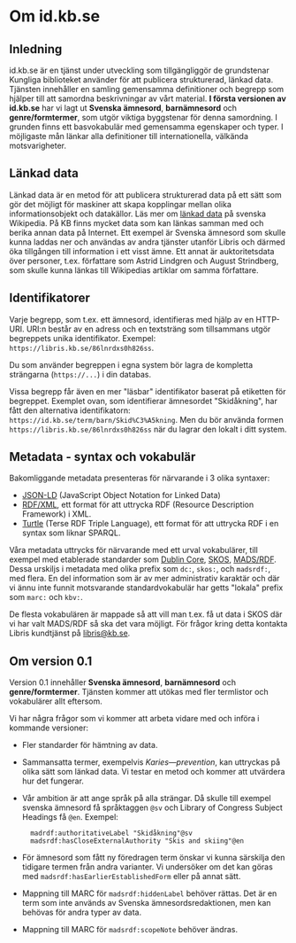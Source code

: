 # Om id.kb.se

## Inledning

id.kb.se är en tjänst under utveckling som tillgängliggör de grundstenar
Kungliga biblioteket använder för att publicera strukturerad, länkad data.
Tjänsten innehåller en samling gemensamma definitioner och begrepp som hjälper
till att samordna beskrivningar av vårt material. **I första versionen av
id.kb.se** har vi lagt ut **Svenska ämnesord**, **barnämnesord** och
**genre/formtermer**, som utgör viktiga byggstenar för denna samordning. I
grunden finns ett basvokabulär med gemensamma egenskaper och typer. I
möjligaste mån länkar alla definitioner till internationella, välkända
motsvarigheter.

## Länkad data

Länkad data är en metod för att publicera strukturerad data på ett sätt som gör
det möjligt för maskiner att skapa kopplingar mellan olika informationsobjekt
och datakällor. Läs mer om
[länkad data](https://sv.wikipedia.org/wiki/L%25C3%25A4nkad_data)
på svenska Wikipedia. På KB finns mycket data som kan länkas samman med och
berika annan data på Internet. Ett exempel är Svenska ämnesord som skulle kunna
laddas ner och användas av andra tjänster utanför Libris och därmed öka
tillgången till information i ett visst ämne. Ett annat är auktoritetsdata
över personer, t.ex. författare som Astrid Lindgren och August Strindberg, som
skulle kunna länkas till Wikipedias artiklar om samma författare.

## Identifikatorer

Varje begrepp, som t.ex. ett ämnesord, identifieras med hjälp av en HTTP-URI.
URI:n består av en adress och en textsträng som tillsammans utgör begreppets
unika identifikator. Exempel: `https://libris.kb.se/86lnrdxs0h826ss`.

Du som använder begreppen i egna system bör lagra de kompletta strängarna
(`https://...`) i din databas.

Vissa begrepp får även en mer "läsbar" identifikator baserat på etiketten för
begreppet. Exemplet ovan, som identifierar ämnesordet "Skidåkning", har fått
den alternativa identifikatorn: `https://id.kb.se/term/barn/Skid%C3%A5kning`. Men
du bör använda formen `https://libris.kb.se/86lnrdxs0h826ss` när du lagrar den
lokalt i ditt system.

## Metadata - syntax och vokabulär

Bakomliggande metadata presenteras för närvarande i 3 olika syntaxer:

* [JSON-LD](http://json-ld.org/) (JavaScript Object Notation for Linked Data)
* [RDF/XML](https://www.w3.org/TR/rdf-syntax-grammar/),
  ett format för att uttrycka RDF (Resource Description Framework) i XML.
* [Turtle](http://www.w3.org/TR/turtle/) (Terse RDF Triple Language),
  ett format för att uttrycka RDF i en syntax som liknar SPARQL.

Våra metadata uttrycks för närvarande med ett urval vokabulärer, till exempel
med etablerade standarder som
[Dublin Core](http://purl.org/dc/terms/),
[SKOS](http://www.w3.org/2004/02/skos/core#),
[MADS/RDF](http://www.loc.gov/mads/rdf/v1#).
Dessa urskiljs i metadata med olika prefix som `dc:`, `skos:`, och `madsrdf:`,
med flera.  En del information som är av mer administrativ karaktär och där vi
ännu inte funnit motsvarande standardvokabulär har getts "lokala" prefix som
`marc:` och `kbv:`.

De flesta vokabulären är mappade så att vill man t.ex. få ut data i SKOS där vi
har valt MADS/RDF så ska det vara möjligt. För frågor kring detta kontakta
Libris kundtjänst på <libris@kb.se>.

## Om version 0.1

Version 0.1 innehåller **Svenska ämnesord**, **barnämnesord** och
**genre/formtermer**. Tjänsten kommer att utökas med fler termlistor och
vokabulärer allt eftersom.

Vi har några frågor som vi kommer att arbeta vidare med och införa i kommande
versioner:

* Fler standarder för hämtning av data.

* Sammansatta termer, exempelvis *Karies—prevention*, kan uttryckas på olika sätt
  som länkad data. Vi testar en metod och kommer att utvärdera hur det
  fungerar.

* Vår ambition är att ange språk på alla strängar. Då skulle till exempel
  svenska ämnesord få språktaggen `@sv` och Library of Congress Subject Headings
  få `@en`. Exempel:

        madrdf:authoritativeLabel "Skidåkning"@sv
        madsrdf:hasCloseExternalAuthority "Skis and skiing"@en

* För ämnesord som fått ny föredragen term önskar vi kunna särskilja den
  tidigare termen från andra varianter. Vi undersöker om det kan göras med
  `madsrdf:hasEarlierEstablishedForm` eller på annat sätt.

* Mappning till MARC för `madsrdf:hiddenLabel` behöver rättas. Det är en term som
  inte används av Svenska ämnesordsredaktionen, men kan behövas för andra typer
  av data.

* Mappning till MARC för `madsrdf:scopeNote` behöver ändras.

